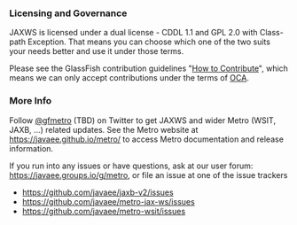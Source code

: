 ### Licensing and Governance

JAXWS is licensed under a dual license - CDDL 1.1 and GPL 2.0 with Class-path Exception. 
That means you can choose which one of the two suits your needs better and use it under those terms.

Please see the GlassFish contribution guidelines "[How to Contribute](https://javaee.github.io/glassfish/how-to-contribute)", 
which means we can only accept contributions under the 
terms of <a href="http://oracle.com/technetwork/goto/oca">OCA</a>.

### More Info

Follow <a href="http://twitter.com/gfmetro">@gfmetro</a> (TBD) on Twitter to get JAXWS and wider Metro (WSIT, JAXB, ...) related updates. See the Metro 
website at https://javaee.github.io/metro/ to access Metro documentation and release information. 

If you run into any issues 
or have questions, ask at our user forum: https://javaee.groups.io/g/metro, or file an issue at one of the issue trackers
* https://github.com/javaee/jaxb-v2/issues
* https://github.com/javaee/metro-jax-ws/issues
* https://github.com/javaee/metro-wsit/issues
